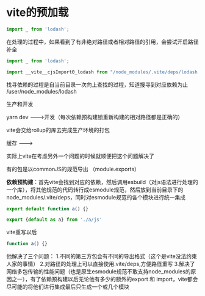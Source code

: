 # vite的预加载

```js
import _ from 'lodash';
```

在处理的过程中，如果看到了有非绝对路径或者相对路径的引用，会尝试开启路径补全

```js
import _ from 'lodash';

import __vite__cjsImport0_lodash from "/node_modules/.vite/deps/lodash.js?v=a8b9a4a9";
```

找寻依赖的过程是自当前目录一次向上查找的过程，知道搜寻到对应依赖为止 /user/node_modules/lodash

生产和开发

yarn dev --->开发（每次依赖预构建锁重新构建的相对路径都是正确的）

vite会交给rollup的库去完成生产环境的打包

缓存 --->

实际上vite在考虑另外一个问题的时候就顺便把这个问题解决了

有的包是以commonJS的规范导出 （module.exports）

**依赖预构建**：首先vite会找到对应的依赖，然后调用esbuild（对js语法进行处理的一个库），将其他规范的代码转行成esmodule规范，然后放到当前目录下的node_modules/.vite/deps，同时对esmodule规范的各个模块进行统一集成

```js
export default function a() {}
```

```js
export {default as a} from './a/js'
```

vite重写以后

```js
function a() {}
```

他解决了三个问题：
1.不同的第三方包会有不同的导出格式（这个是vite没法约束人家的事情）
2.对路径的处理上可以直接使用.vite/deps,方便路径重写
3.解决了网络多包传输的性能问题（也是原生esmodule规范不敢支持node_modules的原因之一），有了依赖预构建以后无论他有多少的额外的export 和 import，vite都会尽可能的将他们进行集成最后只生成一个或几个模块
